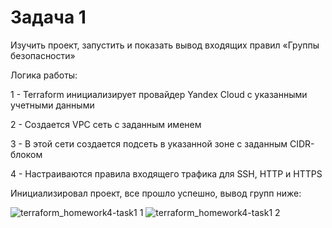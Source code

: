 # Задача 1

Изучить проект, запустить и показать вывод  входящих правил «Группы безопасности»


Логика работы:


1 - Terraform инициализирует провайдер Yandex Cloud с указанными учетными данными

2 - Создается VPC сеть с заданным именем

3 - В этой сети создается подсеть в указанной зоне с заданным CIDR-блоком

4 - Настраиваются правила входящего трафика для SSH, HTTP и HTTPS

Инициализировал проект, все прошло успешно, вывод групп ниже:

![terraform_homework4-task1 1](https://github.com/user-attachments/assets/8f555cda-ac67-459e-ad74-71258a4f5ef7)
![terraform_homework4-task1 2](https://github.com/user-attachments/assets/210a065a-49ff-41d8-a12c-13b6522db5a1)
